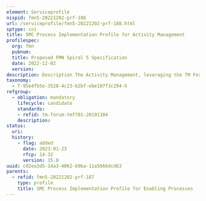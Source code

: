 ```yaml
---
element: Serviceprofile
nispid: fmn5-20221202-prf-188
url: /serviceprofile/fmn5-20221202-prf-188.html
sptype: coi
title: SMC Process Implementation Profile for Activity Management
profilespec:
  org: fmn
  pubnum: 
  title: Proposed FMN Spiral 5 Specification
  date: 2022-12-02
  version: 
description: Description The Activity Management, leveraging the TM Forum Process Flow Management API, enables the exchange of federated Service Tasks between Mission Network Participants.
taxonomy:
  - T-95e4fb5e-3528-4c23-b2bf-ebe107f3c294-X
refgroup:
  - obligation: mandatory
    lifecycle: candidate
    standards: 
    - refid: tm-forum-tmf701-20191104
    description: 
status:
  uri: 
  history: 
    - flag: added
      date: 2023-01-23
      rfcp: 14-32
      version: 15.0
uuid: c02ea3d5-14a3-4062-b9ba-11a5666dcd63
parents:
  - refid: fmn5-20221202-prf-187
    type: profile
    title: SMC Process Implementation Profile for Enabling Processes
---
```

